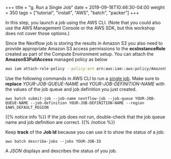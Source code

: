 +++
title = "g. Run a Single Job"
date = 2019-09-18T10:46:30-04:00
weight = 350
tags = ["tutorial", "install", "AWS", "batch", "packer"]
+++

In this step, you launch a job using the AWS CLI. (Note that you could also use the AWS Management Console or the AWS SDK, but this workshop does not cover those options.) 

Since the Nextflow job is storing the results in Amazon S3 you also need to provide appropriate Amazon S3 access permissions to the **ecsInstanceRole** created as part of the Compute Environment setup. You can attach the **AmazonS3FullAccess** managed policy as below

```bash
aws iam attach-role-policy --policy-arn arn:aws:iam::aws:policy/AmazonS3FullAccess --role-name ecsInstanceRole --region $AWS_DEFAULT_REGION
```

Use the following commands in AWS CLI to run a [single job](https://docs.aws.amazon.com/batch/latest/userguide/submit_job.html). Make sure to **replace** *YOUR-JOB-QUEUE-NAME* and *YOUR-JOB-DEFINITION-NAME* with the values of the job queue and job definition you just created.


```
aws batch submit-job --job-name nextflow-job --job-queue YOUR-JOB-QUEUE-NAME --job-definition YOUR-JOB-DEFINITION-NAME --region $AWS_DEFAULT_REGION
```

{{% notice info %}}
If the job does not run, double-check that the job queue name and job definition are correct.
{{% /notice %}}

Keep **track** of the **Job Id** because you can use it to show the status of a job:

```
aws batch describe-jobs --jobs YOUR-JOB-ID
```

A *JSON* displays and describes the status of you job.
